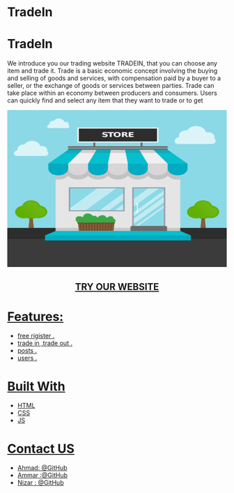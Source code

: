 # TradeIn

# TradeIn
We introduce you our trading website TRADEIN, that you can choose any item and trade it.
Trade is a basic economic concept involving the buying and selling of goods and services, 
with compensation paid by a buyer to a seller, or the exchange of goods or services between parties.
Trade can take place within an economy between producers and consumers.
Users can quickly find and select any item that they want to trade or to get 

<p align="center">
  <img src="./readme_img/readme0.png" width=720px height=360px />
</p>
<h2 align="center"><a href="https://tradein1.herokuapp.com/">TRY OUR WEBSITE</h2>

# Features:
- free rigister .
- trade in ,trade out .
- posts .
- users .

# Built With
- HTML
- CSS
- JS


# Contact US
- Ahmad: @GitHub
- Ammar :@GitHub
- Nizar : @GitHub
